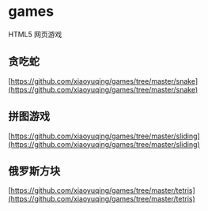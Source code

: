 # games
HTML5 网页游戏

## 贪吃蛇
[https://github.com/xiaoyuqing/games/tree/master/snake](https://github.com/xiaoyuqing/games/tree/master/snake)

## 拼图游戏
[https://github.com/xiaoyuqing/games/tree/master/sliding](https://github.com/xiaoyuqing/games/tree/master/sliding)

## 俄罗斯方块
[https://github.com/xiaoyuqing/games/tree/master/tetris](https://github.com/xiaoyuqing/games/tree/master/tetris)
